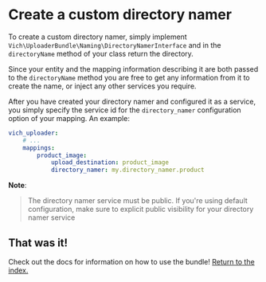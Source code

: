 Create a custom directory namer
===============================

To create a custom directory namer, simply implement
`Vich\UploaderBundle\Naming\DirectoryNamerInterface`
and in the `directoryName` method of your class return the directory.

Since your entity and the mapping information describing it are both passed to
the `directoryName` method you are free to get any information from it to
create the name, or inject any other services you require.

After you have created your directory namer and configured it as a service, you simply specify
the service id for the `directory_namer` configuration option of your mapping. An example:

``` yaml
vich_uploader:
    # ...
    mappings:
        product_image:
            upload_destination: product_image
            directory_namer: my.directory_namer.product
```

**Note**:

> The directory namer service must be public.
> If you're using default configuration, make sure to explicit public visibility
> for your directory namer service

## That was it!

Check out the docs for information on how to use the bundle! [Return to the
index.](/Resources/doc/index.md)
